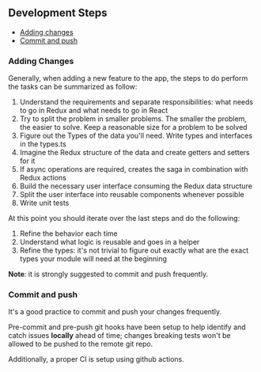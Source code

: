 ## Development Steps

- [Adding changes](#adding-changes)
- [Commit and push]('#commit-and-push)

### Adding Changes

Generally, when adding a new feature to the app, the steps to do perform the tasks can be summarized as follow:

1. Understand the requirements and separate responsibilities: what needs to go in Redux and what needs to go in React
2. Try to split the problem in smaller problems. The smaller the problem, the easier to solve. Keep a reasonable size for a problem to be solved
3. Figure out the Types of the data you'll need. Write types and interfaces in the types.ts
4. Imagine the Redux structure of the data and create getters and setters for it
5. If async operations are required, creates the saga in combination with Redux actions
6. Build the necessary user interface consuming the Redux data structure
7. Split the user interface into reusable components whenever possible
8. Write unit tests

At this point you should iterate over the last steps and do the following:

1. Refine the behavior each time
2. Understand what logic is reusable and goes in a helper
3. Refine the types: it's not trivial to figure out exactly what are the exact types your module will need at the beginning

**Note**: it is strongly suggested to commit and push frequently.

### Commit and push

It's a good practice to commit and push your changes frequently.

Pre-commit and pre-push git hooks have been setup to help identify and catch issues **locally** ahead of time; changes breaking tests won't be allowed to be pushed to the remote git repo.

Additionally, a proper CI is setup using github actions.



